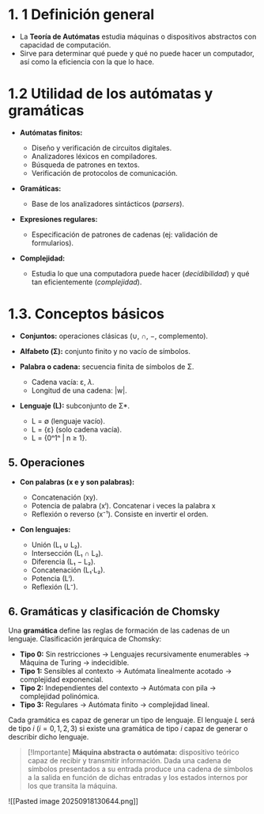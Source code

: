 
# 1. 1 Definición general
- La **Teoría de Autómatas** estudia máquinas o dispositivos abstractos con capacidad de computación.
- Sirve para determinar qué puede y qué no puede hacer un computador, así como la eficiencia con la que lo hace.

# 1.2 Utilidad de los autómatas y gramáticas

- **Autómatas finitos:**
    - Diseño y verificación de circuitos digitales.
    - Analizadores léxicos en compiladores.
    - Búsqueda de patrones en textos.
    - Verificación de protocolos de comunicación.

- **Gramáticas:**
    - Base de los analizadores sintácticos (_parsers_).

- **Expresiones regulares:**
    - Especificación de patrones de cadenas (ej: validación de formularios).

- **Complejidad:**
    - Estudia lo que una computadora puede hacer (_decidibilidad_) y qué tan eficientemente (_complejidad_).


# 1.3. Conceptos básicos
- **Conjuntos:** operaciones clásicas (∪, ∩, −, complemento).
- **Alfabeto (Σ):** conjunto finito y no vacío de símbolos.
- **Palabra o cadena:** secuencia finita de símbolos de Σ.
    - Cadena vacía: ε, $\lambda$.
    - Longitud de una cadena: |w|.

- **Lenguaje (L):** subconjunto de Σ*.
	- L = ∅ (lenguaje vacío).
	- L = {ε} (solo cadena vacía).
    - L = {0ⁿ1ⁿ | n ≥ 1}.


## 5. Operaciones

- **Con palabras (x e y son palabras):**
    - Concatenación (xy).
    - Potencia de palabra (xⁱ).  Concatenar i veces la palabra x
    - Reflexión o reverso (x⁻¹). Consiste en invertir el orden.

- **Con lenguajes:**
    
    - Unión (L₁ ∪ L₂).
    - Intersección (L₁ ∩ L₂).
    - Diferencia (L₁ − L₂).
    - Concatenación (L₁·L₂).
    - Potencia (Lⁱ).
    - Reflexión (L⁻).


## 6. Gramáticas y clasificación de Chomsky
Una **gramática** define las reglas de formación de las cadenas de un lenguaje. Clasificación jerárquica de Chomsky:
- **Tipo 0:** Sin restricciones → Lenguajes recursivamente enumerables → Máquina de Turing → indecidible.
- **Tipo 1:** Sensibles al contexto → Autómata linealmente acotado → complejidad exponencial.
- **Tipo 2:** Independientes del contexto → Autómata con pila → complejidad polinómica.
- **Tipo 3:** Regulares → Autómata finito → complejidad lineal.

Cada gramática es capaz de generar un tipo de lenguaje. El lenguaje $L$ será de tipo $i$ ($i=0,1,2,3$) si existe una gramática de tipo $i$ capaz de generar o describir dicho lenguaje.

>[!Importante]
>**Máquina abstracta o autómata:** dispositivo teórico capaz de recibir y transmitir información. Dada una cadena de símbolos presentados a su entrada produce una cadena de símbolos a la salida en función de dichas entradas y los estados internos por los que transita la máquina.



![[Pasted image 20250918130644.png]]
